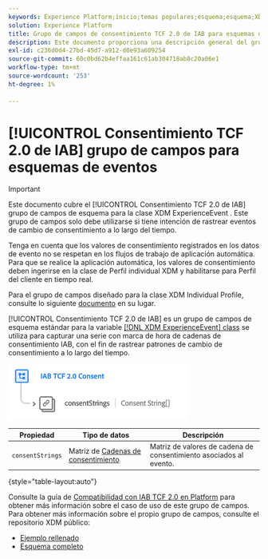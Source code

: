 ```yaml
---
keywords: Experience Platform;inicio;temas populares;esquema;esquema;XDM;ExperienceEvent;campos;esquemas;esquemas;diseño de esquema;grupo de campos;grupo de campos;iab;tcf;consentimiento;
solution: Experience Platform
title: Grupo de campos de consentimiento TCF 2.0 de IAB para esquemas de eventos
description: Este documento proporciona una descripción general del grupo de campos de esquema de consentimiento TCF 2.0 de IAB para la clase ExperienceEvent XDM.
exl-id: c236d0d4-27bd-45d7-a912-d0e93a609254
source-git-commit: 60c0bd62b4effaa161c61ab304718ab8c20a06e1
workflow-type: tm+mt
source-wordcount: '253'
ht-degree: 1%

---
```


# [!UICONTROL Consentimiento TCF 2.0 de IAB] grupo de campos para esquemas de eventos

>[!IMPORTANT]
>
>Este documento cubre el [!UICONTROL Consentimiento TCF 2.0 de IAB] grupo de campos de esquema para la clase XDM ExperienceEvent . Este grupo de campos solo debe utilizarse si tiene intención de rastrear eventos de cambio de consentimiento a lo largo del tiempo.
>
>Tenga en cuenta que los valores de consentimiento registrados en los datos de evento no se respetan en los flujos de trabajo de aplicación automática. Para que se realice la aplicación automática, los valores de consentimiento deben ingerirse en la clase de Perfil individual XDM y habilitarse para Perfil del cliente en tiempo real.
>
>Para el grupo de campos diseñado para la clase XDM Individual Profile, consulte lo siguiente [documento](../profile/iab.md) en su lugar.

[!UICONTROL Consentimiento TCF 2.0 de IAB] es un grupo de campos de esquema estándar para la variable [[!DNL XDM ExperienceEvent] class](../../classes/experienceevent.md) se utiliza para capturar una serie con marca de hora de cadenas de consentimiento IAB, con el fin de rastrear patrones de cambio de consentimiento a lo largo del tiempo.

![](../../images/field-groups/iab-event.png)

| Propiedad | Tipo de datos | Descripción |
| --- | --- | --- |
| `consentStrings` | Matriz de [Cadenas de consentimiento](../../data-types/consent-string.md) | Matriz de valores de cadena de consentimiento asociados al evento. |

{style=&quot;table-layout:auto&quot;}

Consulte la guía de [Compatibilidad con IAB TCF 2.0 en Platform](../../../landing/governance-privacy-security/consent/iab/overview.md) para obtener más información sobre el caso de uso de este grupo de campos. Para obtener más información sobre el propio grupo de campos, consulte el repositorio XDM público:

* [Ejemplo rellenado](https://github.com/adobe/xdm/blob/master/components/fieldgroups/experience-event/experienceevent-privacy.example.1.json)
* [Esquema completo](https://github.com/adobe/xdm/blob/master/components/fieldgroups/experience-event/experienceevent-privacy.schema.json)
